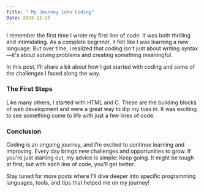 ```yaml
---
Title: " My Journey into Coding"
Date: 2024-11-25
---
```


I remember the first time I wrote my first line of code. It was both thrilling and intimidating. As a complete beginner, it felt like I was learning a new language. But over time, I realized that coding isn't just about writing syntax—it's about solving problems and creating something meaningful.

In this post, I’ll share a bit about how I got started with coding and some of the challenges I faced along the way.

### The First Steps

Like many others, I started with HTML and C. These are the building blocks of web development and were a great way to dip my toes in. It was exciting to see something come to life with just a few lines of code.

### Conclusion

Coding is an ongoing journey, and I’m excited to continue learning and improving. Every day brings new challenges and opportunities to grow. If you're just starting out, my advice is simple: Keep going. It might be tough at first, but with each line of code, you'll get better.

Stay tuned for more posts where I'll dive deeper into specific programming languages, tools, and tips that helped me on my journey!
